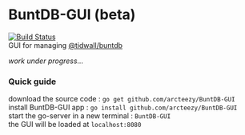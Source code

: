 # BuntDB-GUI (beta)
[![Build Status](https://travis-ci.com/illuminati-RV/BuntDB-GUI.svg?branch=master)](https://travis-ci.com/illuminati-RV/BuntDB-GUI) 
</br>
GUI for managing [@tidwall/buntdb](https://github.com/tidwall/buntdb)

<i>work under progress...</i>

### Quick guide
download the source code : `go get github.com/arcteezy/BuntDB-GUI`</br>
install BuntDB-GUI app : `go install github.com/arcteezy/BuntDB-GUI`</br>
start the go-server in a new terminal : `BuntDB-GUI` </br>
the GUI will be loaded at `localhost:8080`  